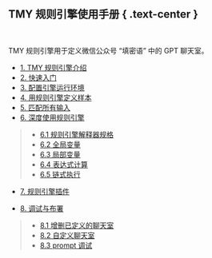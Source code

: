 TMY 规则引擎使用手册 { .text-center }
------------------

&nbsp;

TMY 规则引擎用于定义微信公众号 “填密语” 中的 GPT 聊天室。

- [1. TMY 规则引擎介绍](#1)
- [2. 快速入门](#2)
- [3. 配置引擎运行环境](#3)
- [4. 用规则引擎定义样本](#4)
- [5. 匹配所有输入](#5)
- [6. 深度使用规则引擎](#6)

 > - [6.1 规则引擎解释器规格](#6.1)
 > - [6.2 全局变量](#6.2)
 > - [6.3 局部变量](#6.3)
 > - [6.4 表达式计算](#6.4)
 > - [6.5 链式执行](#6.5)

- [7. 规则引擎插件](#7)

- [8. 调试与布署](#8)

 > - [8.1 增删已定义的聊天室](#8.1)
 > - [8.2 自定义聊天室](#8.2)
 > - [8.3 prompt 调试](#8.3)
